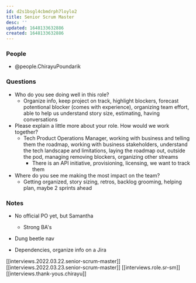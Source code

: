 ```yaml
---
id: d2s1bsgl4cbmdrph7loylo2
title: Senior Scrum Master
desc: ''
updated: 1648133632886
created: 1648133632886
---
```


### People 
- @people.ChirayuPoundarik

### Questions
- Who do you see doing well in this role?
  - Organize info, keep project on track, highlight blockers, forecast potentional blocker (comes with experience), organizing team effort, able to help us understand story size, estimating, having conversations
- Please explain a little more about your role. How would we work together?
  - Tech Product Operations Manager, working with business and telling them the roadmap, working with business stakeholders, understand the tech landscape and limitations, laying the roadmap out, outside the pod, managing removing blockers, organizing other streams
    - There is an API initiative, provisioning, licensing, we want to track them
- Where do you see me making the most impact on the team?
  - Getting organized, story sizing, retros, backlog grooming, helping plan, maybe 2 sprints ahead



### Notes
- No official PO yet, but Samantha
  - Strong BA's
- Dung beetle nav

- Dependencies, organize info on a Jira 

[[interviews.2022.03.22.senior-scrum-master]]
[[interviews.2022.03.23.senior-scrum-master]]
[[interviews.role.sr-sm]]
[[interviews.thank-yous.chirayu]]
